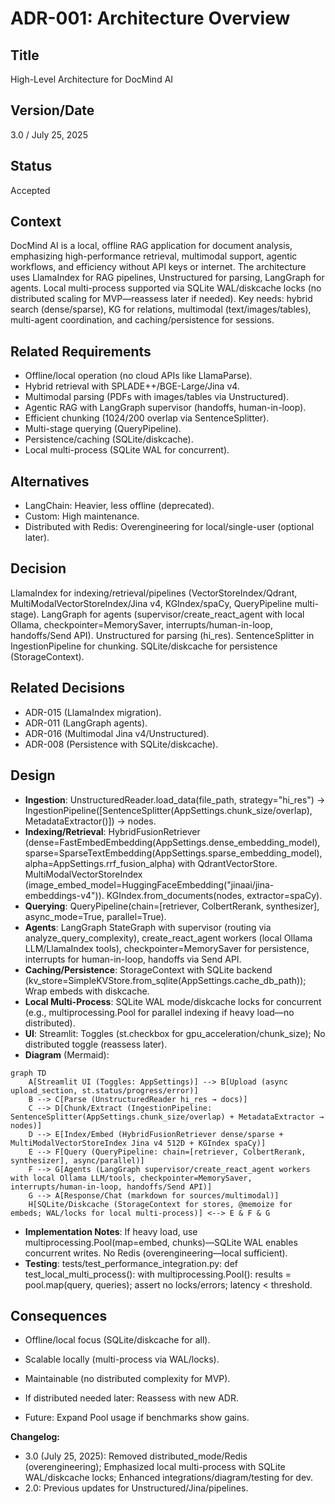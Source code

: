 # ADR-001: Architecture Overview

## Title

High-Level Architecture for DocMind AI

## Version/Date

3.0 / July 25, 2025

## Status

Accepted

## Context

DocMind AI is a local, offline RAG application for document analysis, emphasizing high-performance retrieval, multimodal support, agentic workflows, and efficiency without API keys or internet. The architecture uses LlamaIndex for RAG pipelines, Unstructured for parsing, LangGraph for agents. Local multi-process supported via SQLite WAL/diskcache locks (no distributed scaling for MVP—reassess later if needed). Key needs: hybrid search (dense/sparse), KG for relations, multimodal (text/images/tables), multi-agent coordination, and caching/persistence for sessions.

## Related Requirements

- Offline/local operation (no cloud APIs like LlamaParse).
- Hybrid retrieval with SPLADE++/BGE-Large/Jina v4.
- Multimodal parsing (PDFs with images/tables via Unstructured).
- Agentic RAG with LangGraph supervisor (handoffs, human-in-loop).
- Efficient chunking (1024/200 overlap via SentenceSplitter).
- Multi-stage querying (QueryPipeline).
- Persistence/caching (SQLite/diskcache).
- Local multi-process (SQLite WAL for concurrent).

## Alternatives

- LangChain: Heavier, less offline (deprecated).
- Custom: High maintenance.
- Distributed with Redis: Overengineering for local/single-user (optional later).

## Decision

LlamaIndex for indexing/retrieval/pipelines (VectorStoreIndex/Qdrant, MultiModalVectorStoreIndex/Jina v4, KGIndex/spaCy, QueryPipeline multi-stage). LangGraph for agents (supervisor/create_react_agent with local Ollama, checkpointer=MemorySaver, interrupts/human-in-loop, handoffs/Send API). Unstructured for parsing (hi_res). SentenceSplitter in IngestionPipeline for chunking. SQLite/diskcache for persistence (StorageContext).

## Related Decisions

- ADR-015 (LlamaIndex migration).
- ADR-011 (LangGraph agents).
- ADR-016 (Multimodal Jina v4/Unstructured).
- ADR-008 (Persistence with SQLite/diskcache).

## Design

- **Ingestion**: UnstructuredReader.load_data(file_path, strategy="hi_res") → IngestionPipeline([SentenceSplitter(AppSettings.chunk_size/overlap), MetadataExtractor()]) → nodes.
- **Indexing/Retrieval**: HybridFusionRetriever (dense=FastEmbedEmbedding(AppSettings.dense_embedding_model), sparse=SparseTextEmbedding(AppSettings.sparse_embedding_model), alpha=AppSettings.rrf_fusion_alpha) with QdrantVectorStore. MultiModalVectorStoreIndex (image_embed_model=HuggingFaceEmbedding("jinaai/jina-embeddings-v4")). KGIndex.from_documents(nodes, extractor=spaCy).
- **Querying**: QueryPipeline(chain=[retriever, ColbertRerank, synthesizer], async_mode=True, parallel=True).
- **Agents**: LangGraph StateGraph with supervisor (routing via analyze_query_complexity), create_react_agent workers (local Ollama LLM/LlamaIndex tools), checkpointer=MemorySaver for persistence, interrupts for human-in-loop, handoffs via Send API.
- **Caching/Persistence**: StorageContext with SQLite backend (kv_store=SimpleKVStore.from_sqlite(AppSettings.cache_db_path)); Wrap embeds with diskcache.
- **Local Multi-Process**: SQLite WAL mode/diskcache locks for concurrent (e.g., multiprocessing.Pool for parallel indexing if heavy load—no distributed).
- **UI**: Streamlit: Toggles (st.checkbox for gpu_acceleration/chunk_size); No distributed toggle (reassess later).
- **Diagram** (Mermaid):

```mermaid
graph TD
    A[Streamlit UI (Toggles: AppSettings)] --> B[Upload (async upload_section, st.status/progress/error)]
    B --> C[Parse (UnstructuredReader hi_res → docs)]
    C --> D[Chunk/Extract (IngestionPipeline: SentenceSplitter(AppSettings.chunk_size/overlap) + MetadataExtractor → nodes)]
    D --> E[Index/Embed (HybridFusionRetriever dense/sparse + MultiModalVectorStoreIndex Jina v4 512D + KGIndex spaCy)]
    E --> F[Query (QueryPipeline: chain=[retriever, ColbertRerank, synthesizer], async/parallel)]
    F --> G[Agents (LangGraph supervisor/create_react_agent workers with local Ollama LLM/tools, checkpointer=MemorySaver, interrupts/human-in-loop, handoffs/Send API)]
    G --> A[Response/Chat (markdown for sources/multimodal)]
    H[SQLite/Diskcache (StorageContext for stores, @memoize for embeds; WAL/locks for local multi-process)] <--> E & F & G
```

- **Implementation Notes**: If heavy load, use multiprocessing.Pool(map=embed, chunks)—SQLite WAL enables concurrent writes. No Redis (overengineering—local sufficient).
- **Testing**: tests/test_performance_integration.py: def test_local_multi_process(): with multiprocessing.Pool(): results = pool.map(query, queries); assert no locks/errors; latency < threshold.

## Consequences

- Offline/local focus (SQLite/diskcache for all).
- Scalable locally (multi-process via WAL/locks).
- Maintainable (no distributed complexity for MVP).

- If distributed needed later: Reassess with new ADR.
- Future: Expand Pool usage if benchmarks show gains.

**Changelog:**  

- 3.0 (July 25, 2025): Removed distributed_mode/Redis (overengineering); Emphasized local multi-process with SQLite WAL/diskcache locks; Enhanced integrations/diagram/testing for dev.
- 2.0: Previous updates for Unstructured/Jina/pipelines.
